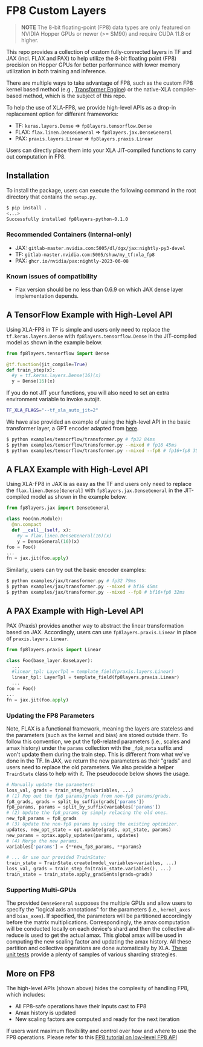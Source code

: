 # FP8 Custom Layers

> **NOTE** The 8-bit floating-point (FP8) data types are only featured on NVIDIA
> Hopper GPUs or newer (>= SM90) and require CUDA 11.8 or higher.

This repo provides a collection of custom fully-connected layers in TF and JAX
(incl. FLAX and PAX) to help utilize the 8-bit floating point (FP8) precision on
Hopper GPUs for better performance with lower memory utilization in both
training and inference.

There are multiple ways to take advantage of FP8, such as the custom FP8 kernel
based method (e.g., [Transformer
Engine](https://github.com/NVIDIA/TransformerEngine)) or the native-XLA
compiler-based method, which is the subject of this repo.

To help the use of XLA-FP8, we provide high-level APIs as a drop-in replacement
option for different frameworks:

* TF: `keras.layers.Dense` => `fp8layers.tensorflow.Dense` 
* FLAX: `flax.linen.DenseGeneral` => `fp8layers.jax.DenseGeneral`
* PAX: `praxis.layers.Linear` => `fp8layers.praxis.Linear`

Users can directly place them into your XLA JIT-compiled functions to carry out
computation in FP8.

## Installation

To install the package, users can execute the following command in the root
directory that contains the `setup.py`.

```bash
$ pip install .
<...>
Successfully installed fp8layers-python-0.1.0
```

### Recommended Containers (Internal-only)

* JAX: `gitlab-master.nvidia.com:5005/dl/dgx/jax:nightly-py3-devel`
* TF: `gitlab-master.nvidia.com:5005/shuw/my_tf:xla_fp8`
* PAX: `ghcr.io/nvidia/pax:nightly-2023-06-08`

### Known issues of compatibility
* Flax version should be no less than 0.6.9 on which JAX dense layer
  implementation depends.

## A TensorFlow Example with High-Level API

Using XLA-FP8 in TF is simple and users only need to replace the
`tf.keras.layers.Dense` with `fp8layers.tensorflow.Dense` in the JIT-compiled
model as shown in the example below.

```python
from fp8layers.tensorflow import Dense

@tf.function(jit_compile=True)
def train_step(x):
  #y = tf.keras.layers.Dense(16)(x)
  y = Dense(16)(x)
```

If you do not JIT your functions, you will also need to set an extra environment
variable to invoke autojit.

```bash
TF_XLA_FLAGS="--tf_xla_auto_jit=2" 
```

We have also provided an example of using the high-level API in the basic
transformer layer, a GPT encoder adapted from
[here](https://docs.nvidia.com/deeplearning/transformer-engine/user-guide/examples/quickstart.html).

```bash
$ python examples/tensorflow/transformer.py # fp32 84ms
$ python examples/tensorflow/transformer.py --mixed # fp16 45ms
$ python examples/tensorflow/transformer.py --mixed --fp8 # fp16+fp8 35ms
```

## A FLAX Example with High-Level API

Using XLA-FP8 in JAX is as easy as the TF and users only need to replace the
`flax.linen.Dense[General]` with `fp8layers.jax.DenseGeneral` in the
JIT-compiled model as shown in the example below.

```python
from fp8layers.jax import DenseGeneral

class Foo(nn.Module):
  @nn.compact
  def __call__(self, x):
    #y = flax.linen.DenseGeneral(16)(x)
    y = DenseGeneral(16)(x)
foo = Foo()
...
fn = jax.jit(foo.apply)
```

Similarly, users can try out the basic encoder examples:

```bash
$ python examples/jax/transformer.py # fp32 79ms
$ python examples/jax/transformer.py --mixed # bf16 45ms
$ python examples/jax/transformer.py --mixed --fp8 # bf16+fp8 32ms
```

## A PAX Example with High-Level API

PAX (Praxis) provides another way to abstract the linear transformation based on
JAX. Accordingly, users can use `fp8layers.praxis.Linear` in place of
`praxis.layers.Linear`.

```python
from fp8layers.praxis import Linear

class Foo(base_layer.BaseLayer):
  ...
  #linear_tpl: LayerTpl = template_field(praxis.layers.Linear)
  linear_tpl: LayerTpl = template_field(fp8layers.praxis.Linear)
  ...
foo = Foo()
...
fn = jax.jit(foo.apply)
```



### Updating the FP8 Parameters
Note, FLAX is a functional framework, meaning the layers are stateless and the
parameters (such as the kernel and bias) are stored outside them. To follow this
convention, we put the fp8-related parameters (i.e., scales and amax history)
under the `params` collection with the `_fp8_meta` suffix and won't update them
during the train step. This is different from what we've done in the TF. In JAX,
we return the new parameters as their "grads" and users need to replace the old
parameters. We also provide a helper `TrainState` class to help with it. The
pseudocode below shows the usage.

```python
# Manually update the parameters:
loss_val, grads = train_step_fn(variables, ...)
# (1) Pop out the fp8 params/grads from non-fp8 params/grads.
fp8_grads, grads = split_by_suffix(grads['params'])
fp8_params, params = split_by_suffix(variables['params'])
# (2) Update the fp8_params by simply relacing the old ones.
new_fp8_params = fp8_grads
# (3) Update the non-fp8 params by using the existing optimizer.
updates, new_opt_state = opt.update(grads, opt_state, params) 
new_params = optax.apply_updates(params, updates)
# (4) Merge the new params.
variables['params'] = {**new_fp8_params, **params}

# ... Or use our provided TrainState:
train_state = TrainState.create(model_variables=variables, ...)
loss_val, grads = train_step_fn(train_state.variables(), ...)
train_state = train_state.apply_gradients(grads=grads)
```

### Supporting Multi-GPUs
The provided `DenseGeneral` supposes the multiple GPUs and allow users to
specify the "logical axis annotations" for the parameters (i.e., `kernel_axes`
and `bias_axes`). If specified, the parameters will be partitioned accordingly
before the matrix multiplications. Correspondingly, the amax computation will be
conducted locally on each device's shard and then the collective all-reduce is
used to get the actual amax. This global amax will be used in computing the new
scaling factor and updating the amax history. All these partition and collective
operations are done automatically by XLA. [These unit
tests](./tests/jax/test_partition.py) provide a plenty of samples of various
sharding strategies.


## More on FP8

The high-level APIs (shown above) hides the complexity of handling FP8, which
includes:
* All FP8-safe operations have their inputs cast to FP8
* Amax history is updated
* New scaling factors are computed and ready for the next iteration

If users want maximum flexibility and control over how and where to use the FP8
operations. Please refer to this [FP8 tutorial on low-level FP8
API](./fp8-tutorial.md)



